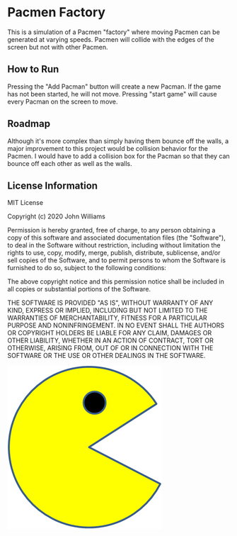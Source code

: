 # Pacmen Factory
This is a simulation of a Pacmen "factory" where moving Pacmen can be generated at varying speeds.
Pacmen will collide with the edges of the screen but not with other Pacmen. <br>
## How to Run
Pressing the "Add Pacman" button will create a new Pacman. If the game has not been started, he will not move. 
Pressing "start game" will cause every Pacman on the screen to move.
## Roadmap
Although it's more complex than simply having them bounce off the walls, a major improvement to this project would be collision behavior for the Pacmen. I would have to add a collision box for the Pacman so that they can bounce off each other as well as the walls. 
## License Information
<body> MIT License

Copyright (c) 2020 John Williams

Permission is hereby granted, free of charge, to any person obtaining a copy
of this software and associated documentation files (the "Software"), to deal
in the Software without restriction, including without limitation the rights
to use, copy, modify, merge, publish, distribute, sublicense, and/or sell
copies of the Software, and to permit persons to whom the Software is
furnished to do so, subject to the following conditions:

The above copyright notice and this permission notice shall be included in all
copies or substantial portions of the Software.

THE SOFTWARE IS PROVIDED "AS IS", WITHOUT WARRANTY OF ANY KIND, EXPRESS OR
IMPLIED, INCLUDING BUT NOT LIMITED TO THE WARRANTIES OF MERCHANTABILITY,
FITNESS FOR A PARTICULAR PURPOSE AND NONINFRINGEMENT. IN NO EVENT SHALL THE
AUTHORS OR COPYRIGHT HOLDERS BE LIABLE FOR ANY CLAIM, DAMAGES OR OTHER
LIABILITY, WHETHER IN AN ACTION OF CONTRACT, TORT OR OTHERWISE, ARISING FROM,
OUT OF OR IN CONNECTION WITH THE SOFTWARE OR THE USE OR OTHER DEALINGS IN THE
SOFTWARE.
  </body>
<img src="PacMan1.png">
